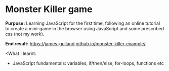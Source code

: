 # Monster Killer game

<b>Purpose:</b> Learning JavaScript for the first time, following an online tutorial to create a mini-game in the browser using JavaScript and some
prescribed css (not my work).

<b>End result:</b> https://james-gulland.github.io/monster-killer-example/

<What I learnt:</b>

- JavaScript fundamentals: variables, if/then/else, for-loops, functions etc
